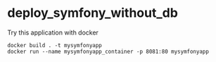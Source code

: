 # deploy_symfony_without_db

Try this application with docker
```
docker build . -t mysymfonyapp
docker run --name mysymfonyapp_container -p 8081:80 mysymfonyapp
```